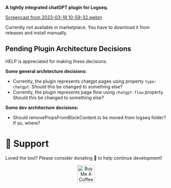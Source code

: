 **A tightly integrated chatGPT plugin for Logseq.**

[Screencast from 2023-03-19 10-59-32.webm](https://user-images.githubusercontent.com/49021233/226155915-6c2b251c-6ed8-4d4f-a401-bed1cc10efbf.webm)


Currently not available in marketplace. You have to download it from releases and install manually.

## Pending Plugin Architecture Decisions
HELP is appreciated for making these decisions.

**Some general architecture decisions:**
- Currently, the plugin represents chatgpt pages using property `type: chatgpt`. Should this be changed to something else?
- Currently, the plugin represents page flow using `chatgpt-flow` property. Should this be changed to something else?

**Some dev architecture decisions:**
- Should removePropsFromBlockContent.ts be moved from logseq folder? If so, where?

# 🙏 Support
Loved the tool? Please consider donating 💸 to help continue development!<br/>
<p align="center">
<a href="https://www.buymeacoffee.com/debanjandhar12" target="_blank"><img src="https://cdn.buymeacoffee.com/buttons/v2/default-orange.png" alt="Buy Me A Coffee" height="55" style="border-radius:1px" />
</p>
